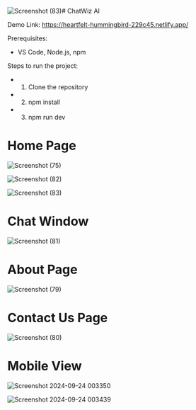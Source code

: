 ![Screenshot (83)](https://github.com/user-attachments/assets/10f8e6b1-4928-4aa6-9081-73ecd087dfd8)# ChatWiz AI

Demo Link: https://heartfelt-hummingbird-229c45.netlify.app/

Prerequisites:
- VS Code, Node.js, npm

Steps to run the project:
- 1. Clone the repository
- 2. npm install
- 3. npm run dev


# Home Page
![Screenshot (75)](https://github.com/user-attachments/assets/7c16315e-5cee-442d-86a9-d1c297011ab9)

![Screenshot (82)](https://github.com/user-attachments/assets/c919c078-c03b-4e41-8f1c-8ef151e5b0c4)

![Screenshot (83)](https://github.com/user-attachments/assets/7f7fd1f4-025b-4822-9388-581c4966b368)

# Chat Window
![Screenshot (81)](https://github.com/user-attachments/assets/4b726eb5-ed19-4677-b71d-8b5379d58e2e)

# About Page
![Screenshot (79)](https://github.com/user-attachments/assets/ce5c9666-df0a-4966-9b02-24b026da4d58)

# Contact Us Page
![Screenshot (80)](https://github.com/user-attachments/assets/5b3c8b33-c132-4a9f-87c0-36d97534e15b)

# Mobile View
![Screenshot 2024-09-24 003350](https://github.com/user-attachments/assets/ad0ded7a-b089-45f5-a09a-0aecf71e64bc)

![Screenshot 2024-09-24 003439](https://github.com/user-attachments/assets/4dd9fae0-e1e1-4b3f-8763-c05b54d3694b)
